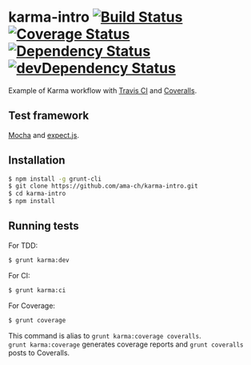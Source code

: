 karma-intro [![Build Status](https://travis-ci.org/ama-ch/karma-intro.png?branch=master)](https://travis-ci.org/ama-ch/karma-intro) [![Coverage Status](https://coveralls.io/repos/ama-ch/karma-intro/badge.png)](https://coveralls.io/r/ama-ch/karma-intro?branch=coveralls-setting) [![Dependency Status](https://david-dm.org/ama-ch/karma-intro.png)](https://david-dm.org/ama-ch/karma-intro) [![devDependency Status](https://david-dm.org/ama-ch/karma-intro/dev-status.png)](https://david-dm.org/ama-ch/karma-intro#info=devDependencies)
===========

Example of Karma workflow with [Travis CI](https://travis-ci.org/) and [Coveralls](https://coveralls.io/).

## Test framework

[Mocha](http://mochajs.org/) and [expect.js](https://github.com/LearnBoost/expect.js/).

## Installation

```bash
$ npm install -g grunt-cli
$ git clone https://github.com/ama-ch/karma-intro.git
$ cd karma-intro
$ npm install
```

## Running tests

For TDD:

```bash
$ grunt karma:dev
```

For CI:

```bash
$ grunt karma:ci
```

For Coverage:

```bash
$ grunt coverage
```

This command is alias to `grunt karma:coverage coveralls`.  
`grunt karma:coverage` generates coverage reports and `grunt coveralls` posts to Coveralls.
